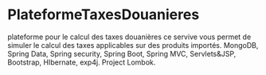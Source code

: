 # PlateformeTaxesDouanieres
plateforme pour le calcul des taxes douanières
ce servive vous permet de simuler le calcul des taxes applicables sur des produits importés.
MongoDB, Spring Data, Spring security, Spring Boot, Spring MVC, Servlets&JSP, Bootstrap, HIbernate, exp4j. Project Lombok.
